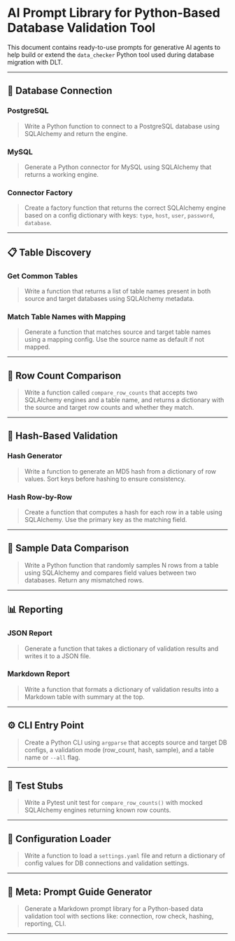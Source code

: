# AI Prompt Library for Python-Based Database Validation Tool

This document contains ready-to-use prompts for generative AI agents to help build or extend the `data_checker` Python tool used during database migration with DLT.

---

## 🔌 Database Connection

### PostgreSQL
> Write a Python function to connect to a PostgreSQL database using SQLAlchemy and return the engine.

### MySQL
> Generate a Python connector for MySQL using SQLAlchemy that returns a working engine.

### Connector Factory
> Create a factory function that returns the correct SQLAlchemy engine based on a config dictionary with keys: `type`, `host`, `user`, `password`, `database`.

---

## 📋 Table Discovery

### Get Common Tables
> Write a function that returns a list of table names present in both source and target databases using SQLAlchemy metadata.

### Match Table Names with Mapping
> Generate a function that matches source and target table names using a mapping config. Use the source name as default if not mapped.

---

## 🔢 Row Count Comparison

> Write a function called `compare_row_counts` that accepts two SQLAlchemy engines and a table name, and returns a dictionary with the source and target row counts and whether they match.

---

## 🔐 Hash-Based Validation

### Hash Generator
> Write a function to generate an MD5 hash from a dictionary of row values. Sort keys before hashing to ensure consistency.

### Hash Row-by-Row
> Create a function that computes a hash for each row in a table using SQLAlchemy. Use the primary key as the matching field.

---

## 🎲 Sample Data Comparison

> Write a Python function that randomly samples N rows from a table using SQLAlchemy and compares field values between two databases. Return any mismatched rows.

---

## 📊 Reporting

### JSON Report
> Generate a function that takes a dictionary of validation results and writes it to a JSON file.

### Markdown Report
> Write a function that formats a dictionary of validation results into a Markdown table with summary at the top.

---

## ⚙️ CLI Entry Point

> Create a Python CLI using `argparse` that accepts source and target DB configs, a validation mode (row_count, hash, sample), and a table name or `--all` flag.

---

## 🧪 Test Stubs

> Write a Pytest unit test for `compare_row_counts()` with mocked SQLAlchemy engines returning known row counts.

---

## 📂 Configuration Loader

> Write a function to load a `settings.yaml` file and return a dictionary of config values for DB connections and validation settings.

---

## 🧠 Meta: Prompt Guide Generator

> Generate a Markdown prompt library for a Python-based data validation tool with sections like: connection, row check, hashing, reporting, CLI.

---
